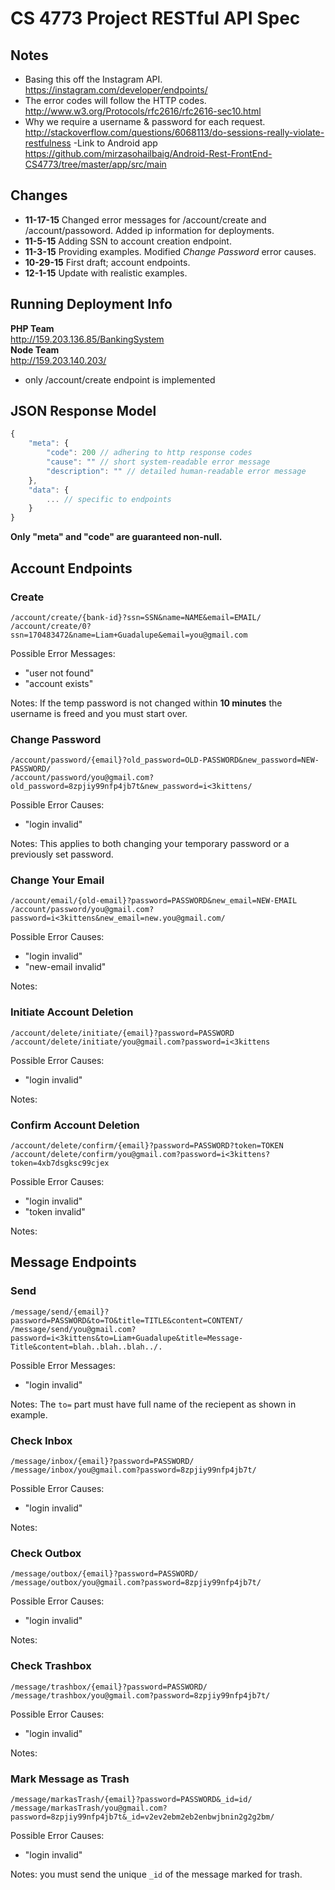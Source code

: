 # CS 4773 Project RESTful API Spec


## Notes
- Basing this off the Instagram API.  
https://instagram.com/developer/endpoints/
- The error codes will follow the HTTP codes.  
http://www.w3.org/Protocols/rfc2616/rfc2616-sec10.html
- Why we require a username & password for each request.  
http://stackoverflow.com/questions/6068113/do-sessions-really-violate-restfulness
-Link to Android app 
https://github.com/mirzasohailbaig/Android-Rest-FrontEnd-CS4773/tree/master/app/src/main

## Changes
- **11-17-15** Changed error messages for /account/create and
/account/passoword. Added ip information for deployments.
- **11-5-15** Adding SSN to account creation endpoint.
- **11-3-15** Providing examples. Modified _Change Password_ error causes.
- **10-29-15** First draft; account endpoints.
- **12-1-15** Update with realistic examples.


## Running Deployment Info
**PHP Team**  
http://159.203.136.85/BankingSystem  
**Node Team**  
http://159.203.140.203/  
- only /account/create endpoint is implemented


## JSON Response Model
```js
{
    "meta": {
        "code": 200 // adhering to http response codes
        "cause": "" // short system-readable error message
        "description": "" // detailed human-readable error message
    },
    "data": {
        ... // specific to endpoints
    }
}
```

**Only "meta" and "code" are guaranteed non-null.**


## Account Endpoints
### Create
`/account/create/{bank-id}?ssn=SSN&name=NAME&email=EMAIL/`  
`/account/create/0?ssn=170483472&name=Liam+Guadalupe&email=you@gmail.com`

Possible Error Messages:
- "user not found"
- "account exists"

Notes:
If the temp password is not changed within **10 minutes** the username is freed
and you must start over.

### Change Password
`/account/password/{email}?old_password=OLD-PASSWORD&new_password=NEW-PASSWORD/`  
`/account/password/you@gmail.com?old_password=8zpjiy99nfp4jb7t&new_password=i<3kittens/`

Possible Error Causes:
- "login invalid"

Notes:
This applies to both changing your temporary password or a previously set
password.

### Change Your Email
`/account/email/{old-email}?password=PASSWORD&new_email=NEW-EMAIL`
`/account/password/you@gmail.com?password=i<3kittens&new_email=new.you@gmail.com/`

Possible Error Causes:
- "login invalid"
- "new-email invalid"

Notes:

### Initiate Account Deletion
`/account/delete/initiate/{email}?password=PASSWORD`
`/account/delete/initiate/you@gmail.com?password=i<3kittens`

Possible Error Causes:
- "login invalid"

Notes:

### Confirm Account Deletion
`/account/delete/confirm/{email}?password=PASSWORD?token=TOKEN`
`/account/delete/confirm/you@gmail.com?password=i<3kittens?token=4xb7dsgksc99cjex`

Possible Error Causes:
- "login invalid"
- "token invalid"

Notes:

## Message Endpoints
### Send
`/message/send/{email}?password=PASSWORD&to=TO&title=TITLE&content=CONTENT/`  
`/message/send/you@gmail.com?password=i<3kittens&to=Liam+Guadalupe&title=Message-Title&content=blah..blah..blah../.`

Possible Error Messages:
- "login invalid"

Notes:
The `to=` part must have full name of the reciepent as shown in example.

### Check Inbox
`/message/inbox/{email}?password=PASSWORD/`  
`/message/inbox/you@gmail.com?password=8zpjiy99nfp4jb7t/`

Possible Error Causes:
- "login invalid"

Notes:

### Check Outbox
`/message/outbox/{email}?password=PASSWORD/`  
`/message/outbox/you@gmail.com?password=8zpjiy99nfp4jb7t/`

Possible Error Causes:
- "login invalid"

Notes:

### Check Trashbox
`/message/trashbox/{email}?password=PASSWORD/`  
`/message/trashbox/you@gmail.com?password=8zpjiy99nfp4jb7t/`

Possible Error Causes:
- "login invalid"

Notes:

### Mark Message as Trash
`/message/markasTrash/{email}?password=PASSWORD&_id=id/`  
`/message/markasTrash/you@gmail.com?password=8zpjiy99nfp4jb7t&_id=v2ev2ebm2eb2enbwjbnin2g2g2bm/`

Possible Error Causes:
- "login invalid"

Notes:
you must send the unique `_id` of the message marked for trash.

